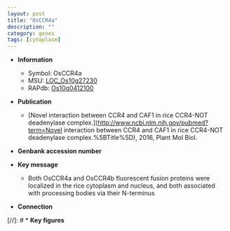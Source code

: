 ```yaml
---
layout: post
title: "OsCCR4a"
description: ""
category: genes
tags: [cytoplasm]
---
```


* **Information**  
    + Symbol: OsCCR4a  
    + MSU: [LOC_Os10g27230](http://rice.plantbiology.msu.edu/cgi-bin/ORF_infopage.cgi?orf=LOC_Os10g27230)  
    + RAPdb: [Os10g0412100](http://rapdb.dna.affrc.go.jp/viewer/gbrowse_details/irgsp1?name=Os10g0412100)  

* **Publication**  
    + [Novel interaction between CCR4 and CAF1 in rice CCR4-NOT deadenylase complex.](http://www.ncbi.nlm.nih.gov/pubmed?term=Novel interaction between CCR4 and CAF1 in rice CCR4-NOT deadenylase complex.%5BTitle%5D), 2016, Plant Mol Biol.

* **Genbank accession number**  

* **Key message**  
    + Both OsCCR4a and OsCCR4b fluorescent fusion proteins were localized in the rice cytoplasm and nucleus, and both associated with processing bodies via their N-terminus

* **Connection**  

[//]: # * **Key figures**  


